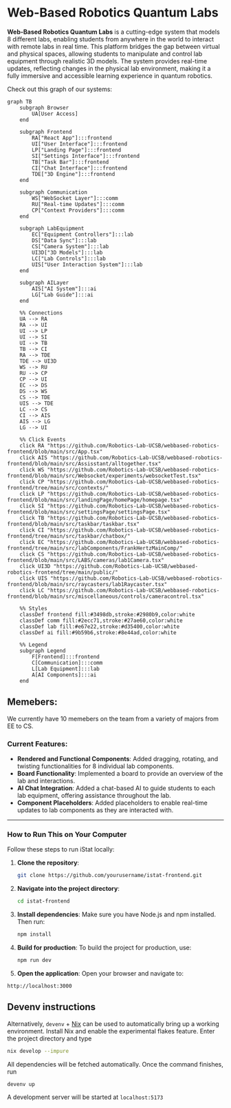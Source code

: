 # Web-Based Robotics Quantum Labs

**Web-Based Robotics Quantum Labs** is a cutting-edge system that models 8
different labs, enabling students from anywhere in the world to interact with
remote labs in real time. This platform bridges the gap between virtual and
physical spaces, allowing students to manipulate and control lab equipment
through realistic 3D models. The system provides real-time updates, reflecting
changes in the physical lab environment, making it a fully immersive and
accessible learning experience in quantum robotics.

Check out this graph of our systems:

```mermaid
graph TB
    subgraph Browser
        UA[User Access]
    end

    subgraph Frontend
        RA["React App"]:::frontend
        UI["User Interface"]:::frontend
        LP["Landing Page"]:::frontend
        SI["Settings Interface"]:::frontend
        TB["Task Bar"]:::frontend
        CI["Chat Interface"]:::frontend
        TDE["3D Engine"]:::frontend
    end

    subgraph Communication
        WS["WebSocket Layer"]:::comm
        RU["Real-time Updates"]:::comm
        CP["Context Providers"]:::comm
    end

    subgraph LabEquipment
        EC["Equipment Controllers"]:::lab
        DS["Data Sync"]:::lab
        CS["Camera System"]:::lab
        UI3D["3D Models"]:::lab
        LC["Lab Controls"]:::lab
        UIS["User Interaction System"]:::lab
    end

    subgraph AILayer
        AIS["AI System"]:::ai
        LG["Lab Guide"]:::ai
    end

    %% Connections
    UA --> RA
    RA --> UI
    UI --> LP
    UI --> SI
    UI --> TB
    TB --> CI
    RA --> TDE
    TDE --> UI3D
    WS --> RU
    RU --> CP
    CP --> UI
    EC --> DS
    DS --> WS
    CS --> TDE
    UIS --> TDE
    LC --> CS
    CI --> AIS
    AIS --> LG
    LG --> UI

    %% Click Events
    click RA "https://github.com/Robotics-Lab-UCSB/webbased-robotics-frontend/blob/main/src/App.tsx"
    click AIS "https://github.com/Robotics-Lab-UCSB/webbased-robotics-frontend/blob/main/src/Assisstant/alltogether.tsx"
    click WS "https://github.com/Robotics-Lab-UCSB/webbased-robotics-frontend/blob/main/src/Websocket/experiments/websocketTest.tsx"
    click CP "https://github.com/Robotics-Lab-UCSB/webbased-robotics-frontend/tree/main/src/contexts/"
    click LP "https://github.com/Robotics-Lab-UCSB/webbased-robotics-frontend/blob/main/src/landingPage/homePage/homepage.tsx"
    click SI "https://github.com/Robotics-Lab-UCSB/webbased-robotics-frontend/blob/main/src/settingsPage/settingsPage.tsx"
    click TB "https://github.com/Robotics-Lab-UCSB/webbased-robotics-frontend/blob/main/src/taskbar/taskbar.tsx"
    click CI "https://github.com/Robotics-Lab-UCSB/webbased-robotics-frontend/tree/main/src/taskbar/chatbox/"
    click EC "https://github.com/Robotics-Lab-UCSB/webbased-robotics-frontend/tree/main/src/labComponents/FrankHertzMainComp/"
    click CS "https://github.com/Robotics-Lab-UCSB/webbased-robotics-frontend/blob/main/src/LABS/cameras/lab1Camera.tsx"
    click UI3D "https://github.com/Robotics-Lab-UCSB/webbased-robotics-frontend/tree/main/public/"
    click UIS "https://github.com/Robotics-Lab-UCSB/webbased-robotics-frontend/blob/main/src/raycasters/lab1Raycaster.tsx"
    click LC "https://github.com/Robotics-Lab-UCSB/webbased-robotics-frontend/blob/main/src/miscellaneous/controls/cameracontrol.tsx"

    %% Styles
    classDef frontend fill:#3498db,stroke:#2980b9,color:white
    classDef comm fill:#2ecc71,stroke:#27ae60,color:white
    classDef lab fill:#e67e22,stroke:#d35400,color:white
    classDef ai fill:#9b59b6,stroke:#8e44ad,color:white

    %% Legend
    subgraph Legend
        F[Frontend]:::frontend
        C[Communication]:::comm
        L[Lab Equipment]:::lab
        A[AI Components]:::ai
    end
```

## Memebers:

We currently have 10 memebers on the team from a variety of majors from EE to CS.

### Current Features:

- **Rendered and Functional Components**: Added dragging, rotating, and twisting functionalities for 8 individual lab components.
- **Board Functionality**: Implemented a board to provide an overview of the lab and interactions.
- **AI Chat Integration**: Added a chat-based AI to guide students to each lab equipment, offering assistance throughout the lab.
- **Component Placeholders**: Added placeholders to enable real-time updates to lab components as they are interacted with.

---

### How to Run This on Your Computer

Follow these steps to run iStat locally:

1. **Clone the repository**:

   ```bash
   git clone https://github.com/yourusername/istat-frontend.git
   ```

2. **Navigate into the project directory**:

   ```bash
   cd istat-frontend
   ```

3. **Install dependencies**:
   Make sure you have Node.js and npm installed. Then run:

   ```bash
   npm install
   ```

4. **Build for production**:
   To build the project for production, use:

   ```bash
   npm run dev
   ```

5. **Open the application**:
   Open your browser and navigate to:

```
http://localhost:3000
```

## Devenv instructions

Alternatively, `devenv` + [Nix](https://nixos.org/) can be used to
automatically bring up a working environment. Install Nix and enable the
experimental flakes feature. Enter the project directory and type

```bash
nix develop --impure
```

All dependencies will be fetched automatically. Once the command finishes, run

```bash
devenv up
```

A development server will be started at `localhost:5173`
